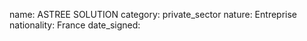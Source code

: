 name: ASTREE SOLUTION
category: private_sector
nature:  Entreprise
nationality: France
date_signed:
    